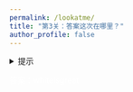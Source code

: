 ```yaml
---
permalink: /lookatme/
title: "第3关：答案这次在哪里？"
author_profile: false
---
```


<details>
  <summary>提示</summary>
  <p>这一关的提示是：再仔细找一找</p>
</details>

<p style="color: white;" /*这一关的彩蛋是：o*/>答案：whiteisgreat</p>